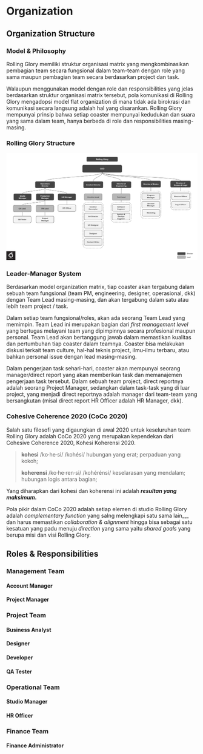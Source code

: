 # Organization

## Organization Structure 

### Model & Philosophy

Rolling Glory memiliki struktur organisasi matrix yang mengkombinasikan pembagian team secara fungsional dalam team-team dengan role yang sama maupun pembagian team secara berdasarkan project dan task.

Walaupun menggunakan model dengan role dan responsibilities yang jelas berdasarkan struktur organisasi matrix tersebut, pola komunikasi di Rolling Glory mengadopsi model flat organization di mana tidak ada birokrasi dan komunikasi secara langsung adalah hal yang disarankan. Rolling Glory mempunyai prinsip bahwa setiap coaster mempunyai kedudukan dan suara yang sama dalam team, hanya berbeda di role dan responsibilities masing-masing. 

### Rolling Glory Structure

![Struktur Organisasi Rolling Glory \(2020\)](../.gitbook/assets/image%20%283%29.png)



### Leader-Manager System

Berdasarkan model organization matrix, tiap coaster akan tergabung dalam sebuah team fungsional \(team PM, engineering, designer, operasional, dkk\) dengan Team Lead masing-masing, dan akan tergabung dalam satu atau lebih team project / task.

Dalam setiap team fungsional/roles, akan ada seorang Team Lead yang memimpin. Team Lead ini merupakan bagian dari _first management level_ yang bertugas melayani team yang dipimpinnya secara profesional maupun personal. Team Lead akan bertanggung jawab dalam memastikan kualitas dan pertumbuhan tiap coaster dalam teamnya. Coaster bisa melakukan diskusi terkait team culture, hal-hal teknis project, ilmu-ilmu terbaru, atau bahkan personal issue dengan lead masing-masing.

Dalam pengerjaan task sehari-hari, coaster akan mempunyai seorang manager/direct report yang akan memberikan task dan memanajemen pengerjaan task tersebut. Dalam sebuah team project, direct reportnya adalah seorang Project Manager, sedangkan dalam task-task yang di luar project, yang menjadi direct reportnya adalah manager dari team-team yang bersangkutan \(misal direct report HR Officer adalah HR Manager, dkk\).

### Cohesive Coherence 2020 \(CoCo 2020\)

Salah satu filosofi yang digaungkan di awal 2020 untuk keseluruhan team Rolling Glory adalah CoCo 2020 yang merupakan kependekan dari Cohesive Coherence 2020, Kohesi Koherensi 2020.

> **kohesi** /ko·he·si/ /kohési/ hubungan yang erat; perpaduan yang kokoh;
>
> **koherensi** /ko·he·ren·si/ /kohérénsi/ keselarasan yang mendalam; hubungan logis antara bagian;

Yang diharapkan dari kohesi dan koherensi ini adalah _**resultan yang maksimum.**_ 

Pola pikir dalam CoCo 2020 adalah setiap elemen di studio Rolling Glory adalah _complementary function_ yang salng melengkapi satu sama lain_,_ dan harus memastikan _collaboration & alignment_ hingga bisa sebagai satu kesatuan yang padu menuju _direction_ yang sama yaitu _shared goals_ yang berupa misi dan visi Rolling Glory.

## Roles & Responsibilities

### Management Team

#### Account Manager

#### Project Manager

### Project Team

#### Business Analyst

#### Designer

#### Developer

#### QA Tester

### Operational Team

#### Studio Manager

#### HR Officer

### Finance Team

#### Finance Administrator

